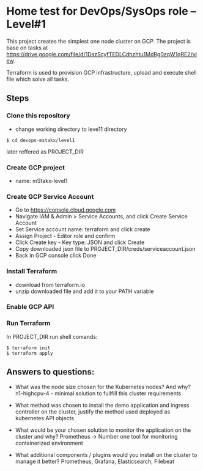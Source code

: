 # Home test for DevOps/SysOps role – Level#1
This project creates the simplest one node cluster on GCP. 
The project is base on tasks at https://drive.google.com/file/d/1DszScyfTEDLCdhzhtu1MdRg0zqW1qRE2/view.

Terraform is used to provision GCP infrastructure, upload and execute shell file which solve all tasks.

## Steps
### Clone this repository
- change working directory to leve11 directory
```terminal
$ cd devops-mstakx/level1 
```
later reffered as PROJECT_DIR

### Create GCP project
- name: mStakx-level1

### Create GCP Service Account

- Go to https://console.cloud.google.com
- Navigate IAM & Admin > Service Accounts, and click Create Service Account
- Set Service account name: terraform and click create
- Assign Project - Editor role and confirm
- Click Create key - Key type: JSON and click Create
- Copy downloaded json file to PROJECT_DIR/creds/serviceaccount.json
- Back in GCP console click Done

### Install Terraform
- download from terraform.io
- unzip downloaded file and add it to your PATH variable

### Enable GCP API

### Run Terraform
In PROJECT_DIR run shell comands:
```terminal
$ terraform init
$ terraform apply
```

## Answers to questions:
- What was the node size chosen for the Kubernetes nodes? And why?
n1-highcpu-4 - minimal solution to fullfill this cluster requirements

- What method was chosen to install the demo application and ingress controller on the cluster, justify the
method used
deployed as kubernetes API objects

- What would be your chosen solution to monitor the application on the cluster and why?
Prometheus -> Number one tool for monitoring containerized environment

- What additional components / plugins would you install on the cluster to manage it better?
Prometheus, Grafana, Elasticsearch, Filebeat
